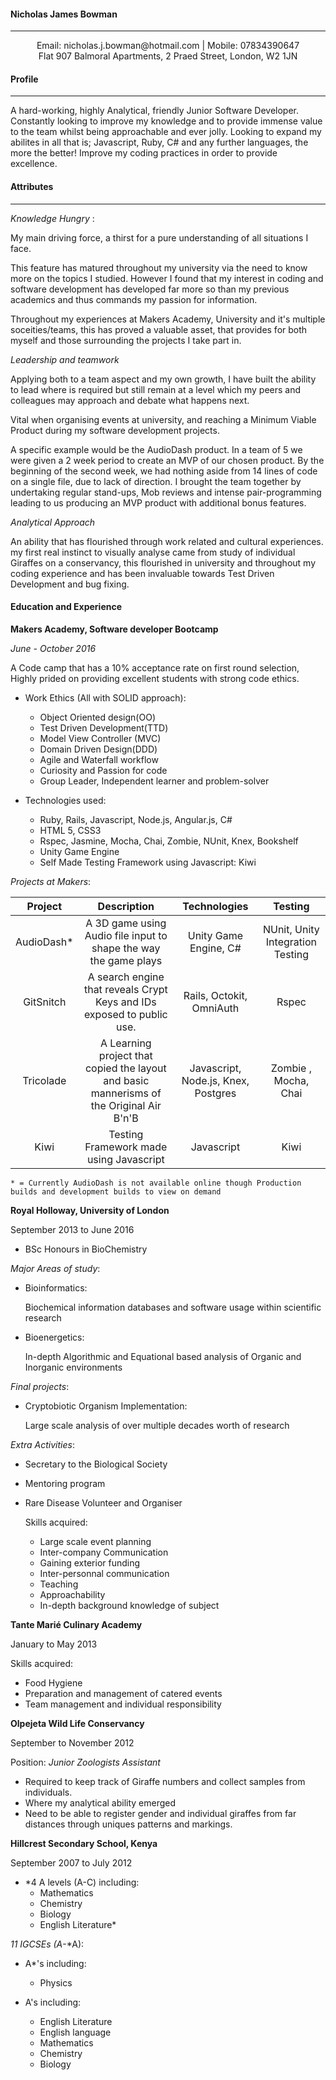#### Nicholas James Bowman
---
<center>
    Email: nicholas.j.bowman@hotmail.com | Mobile: 07834390647
</center>

<center>
    Flat 907 Balmoral Apartments, 2 Praed Street, London, W2 1JN
</center>


#### Profile
---

A hard-working, highly Analytical, friendly Junior Software Developer. Constantly looking to improve my knowledge and to provide immense value to the team whilst being approachable and ever jolly.
Looking to expand my abilites in all that is; Javascript, Ruby, C# and any further languages, the more the better! Improve my coding practices in order to provide excellence.

#### Attributes
---
*Knowledge Hungry* :

My main driving force, a thirst for a pure understanding of all situations I face.

This feature has matured throughout my university via the need to know more on the topics I studied. However I found that my interest in coding and software development has developed far more so than my previous academics and thus commands my passion for information.

Throughout my experiences at Makers Academy, University and it's multiple soceities/teams, this has proved a valuable asset, that provides for both myself and those surrounding the projects I take part in.

*Leadership and teamwork*

Applying both to a team aspect and my own growth, I have built the ability to lead where is required but still remain at a level which my peers and colleagues may approach and debate what happens next.

Vital when organising events at university, and reaching a Minimum Viable Product during my software development projects. 

A specific example would be the AudioDash product. In a team of 5 we were given a 2 week period to create an MVP of our chosen product.
By the beginning of the second week, we had nothing aside from 14 lines of code on a single file, due to lack of direction. I brought the team together by undertaking regular stand-ups, Mob reviews and intense pair-programming leading to us producing an MVP product with additional bonus features.

*Analytical Approach*

An ability that has flourished through work related and cultural experiences. my first real instinct to visually analyse came from study of individual Giraffes on a conservancy, this flourished in university and throughout my coding experience and has been invaluable towards Test Driven Development and bug fixing.

#### Education and Experience

**Makers Academy, Software developer Bootcamp**

*June - October 2016*

A Code camp that has a 10% acceptance rate on first round selection, Highly prided on providing excellent students with strong code ethics.

- Work Ethics (All with SOLID approach):
    - Object Oriented design(OO)
    - Test Driven Development(TTD)
    - Model View Controller (MVC)
    - Domain Driven Design(DDD)
    - Agile and Waterfall workflow
    - Curiosity and Passion for code
    - Group Leader, Independent learner and problem-solver


- Technologies used:
    - Ruby, Rails, Javascript, Node.js, Angular.js, C#
    - HTML 5, CSS3
    - Rspec, Jasmine, Mocha, Chai, Zombie, NUnit, Knex, Bookshelf
    - Unity Game Engine
    - Self Made Testing Framework using Javascript: Kiwi

*Projects at Makers*:

|  Project      | Description          | Technologies| Testing |
| :-------------:|:-------------:|:-----:|:--:|
| AudioDash*   | A 3D game using Audio file input to shape the way the game plays | Unity Game Engine, C#| NUnit, Unity Integration Testing|
| GitSnitch     | A search engine that reveals Crypt Keys and IDs exposed to public use. | Rails, Octokit, OmniAuth | Rspec |
| Tricolade     | A Learning project that copied the layout and basic mannerisms of the Original Air B'n'B | Javascript, Node.js, Knex, Postgres |Zombie , Mocha, Chai|
|Kiwi|Testing Framework made using Javascript|Javascript|Kiwi|

`* = Currently AudioDash is not available online though Production builds and development builds to view on demand`


**Royal Holloway, University of London**

September 2013 to June 2016

- BSc Honours in BioChemistry

*Major Areas of study*:

- Bioinformatics:

    Biochemical information databases and software usage within scientific research

- Bioenergetics:

    In-depth Algorithmic and Equational based analysis of Organic and Inorganic environments

*Final projects*:

- Cryptobiotic Organism Implementation:

    Large scale analysis of over multiple decades worth of research


*Extra Activities*:

- Secretary to the Biological Society
- Mentoring program
- Rare Disease Volunteer and Organiser

     Skills acquired:

    - Large scale event planning
    - Inter-company Communication
    - Gaining exterior funding
    - Inter-personnal communication
    - Teaching
    - Approachability
    - In-depth background knowledge of subject

**Tante Marié Culinary Academy**

January to May 2013

Skills acquired:
- Food Hygiene
- Preparation and management of catered events
- Team management and individual responsibility

**Olpejeta Wild Life Conservancy**

September to November 2012

Position: *Junior Zoologists Assistant*

- Required to keep track of Giraffe numbers and collect samples from individuals.
- Where my analytical ability emerged
- Need to be able to register gender and individual giraffes from far distances through uniques patterns and markings.

**Hillcrest Secondary School, Kenya**

September 2007 to July 2012

- *4 A levels (A-C) including:  
    - Mathematics
    - Chemistry
    - Biology
    - English Literature*


*11 IGCSEs (*A**-*A):
 - A*'s including:
    - Physics

 - A's including:
   - English Literature
   - English language
   - Mathematics
   - Chemistry
   - Biology
